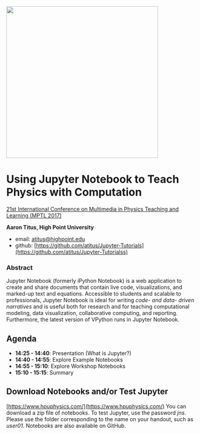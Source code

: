 
<img src="jupyter-logo.png" align="center" width="400">

# Using Jupyter Notebook to Teach Physics with Computation

[21st International Conference on Multimedia in Physics Teaching and Learning (MPTL 2017)](http://www.open.ac.uk/about/teaching-and-learning/esteem/mptl-2017)

**Aaron Titus, High Point University**

- email: atitus@highpoint.edu
- github: [https://github.com/atitus/Jupyter-Tutorials](https://github.com/atitus/Jupyter-Tutorialss)


### Abstract

Jupyter Notebook (formerly iPython Notebook) is a web application to create and share documents that contain live code, visualizations, and marked-up text and equations. Accessible to students and scalable to professionals, Jupyter Notebook is ideal for writing *code- and data- driven narratives* and is useful both for research and for teaching computational modeling, data visualization, collaborative computing, and reporting. Furthermore, the latest version of VPython runs in Jupyter Notebook.

## Agenda

- **14:25 - 14:40**:  Presentation (What is Jupyter?)
- **14:40 - 14:55**:  Explore Example Notebooks
- **14:55 - 15:10**:  Explore Workshop Notebooks
- **15:10 - 15:15**:  Summary

## Download Notebooks and/or Test Jupyter

[https://www.hpuphysics.com/](https://www.hpuphysics.com/)  You can download a zip file of notebooks. To test Jupyter, use the password *jns*. Please use the folder corresponding to the name on your handout, such as *user01*. Notebooks are also available on GitHub.
